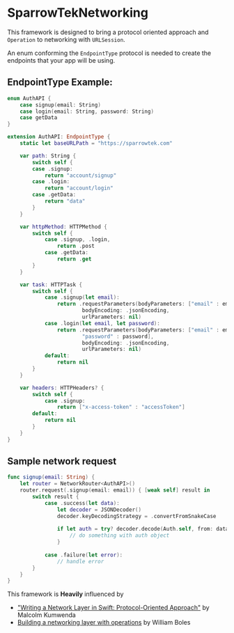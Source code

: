 # SparrowTekNetworking

This framework is designed to bring a protocol oriented approach and `Operation` to networking with `URLSession`.  

An enum conforming the `EndpointType` protocol is needed to create the endpoints that your app will be using.

## EndpointType Example:
```swift
enum AuthAPI {
    case signup(email: String)
    case login(email: String, password: String)
    case getData
}

extension AuthAPI: EndpointType {
    static let baseURLPath = "https://sparrowtek.com"

    var path: String {
        switch self {
        case .signup:
            return "account/signup"
        case .login:
            return "account/login"
        case .getData:
            return "data"
        }
    }

    var httpMethod: HTTPMethod {
        switch self {
            case .signup, .login,
                return .post
            case .getData:
                return .get
        }
    }

    var task: HTTPTask {
        switch self {
            case .signup(let email):
                return .requestParameters(bodyParameters: ["email" : email],
                        bodyEncoding: .jsonEncoding,
                        urlParameters: nil)
            case .login(let email, let password):
                return .requestParameters(bodyParameters: ["email" : email,
                        "password" : password],
                        bodyEncoding: .jsonEncoding,
                        urlParameters: nil)
            default:
                return nil
        }
    }

    var headers: HTTPHeaders? {
        switch self {
            case .signup:
                return ["x-access-token" : "accessToken"]
        default:
            return nil
        }
    }
}
```

## Sample network request
```swift
func signup(email: String) {
    let router = NetworkRouter<AuthAPI>()
    router.request(.signup(email: email)) { [weak self] result in
        switch result {
            case .success(let data):
                let decoder = JSONDecoder()
                decoder.keyDecodingStrategy = .convertFromSnakeCase
                
                if let auth = try? decoder.decode(Auth.self, from: data) {
                    // do something with auth object
                }
                
            case .failure(let error):
                // handle error
        }
    }
}
```

This framework is **Heavily** influenced by  
- ["Writing a Network Layer in Swift: Protocol-Oriented Approach"](https://medium.com/flawless-app-stories/writing-network-layer-in-swift-protocol-oriented-approach-4fa40ef1f908) by Malcolm Kumwenda  
- [Building a networking layer with operations](https://williamboles.me/building-a-networking-layer-with-operations/) by William Boles

